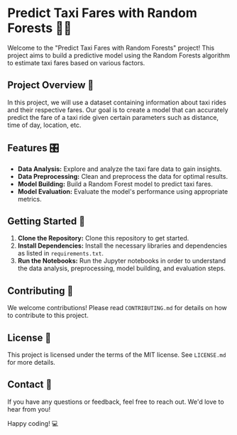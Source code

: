 # Predict Taxi Fares with Random Forests 🚖🌳

Welcome to the "Predict Taxi Fares with Random Forests" project! This project aims to build a predictive model using the Random Forests algorithm to estimate taxi fares based on various factors. 

## Project Overview 📝

In this project, we will use a dataset containing information about taxi rides and their respective fares. Our goal is to create a model that can accurately predict the fare of a taxi ride given certain parameters such as distance, time of day, location, etc.

## Features 🎛️

- **Data Analysis:** Explore and analyze the taxi fare data to gain insights.
- **Data Preprocessing:** Clean and preprocess the data for optimal results.
- **Model Building:** Build a Random Forest model to predict taxi fares.
- **Model Evaluation:** Evaluate the model's performance using appropriate metrics.

## Getting Started 🚀

1. **Clone the Repository:** Clone this repository to get started.
2. **Install Dependencies:** Install the necessary libraries and dependencies as listed in `requirements.txt`.
3. **Run the Notebooks:** Run the Jupyter notebooks in order to understand the data analysis, preprocessing, model building, and evaluation steps.

## Contributing 🤝

We welcome contributions! Please read `CONTRIBUTING.md` for details on how to contribute to this project.

## License 📄

This project is licensed under the terms of the MIT license. See `LICENSE.md` for more details.

## Contact 📧

If you have any questions or feedback, feel free to reach out. We'd love to hear from you!

Happy coding! 💻

